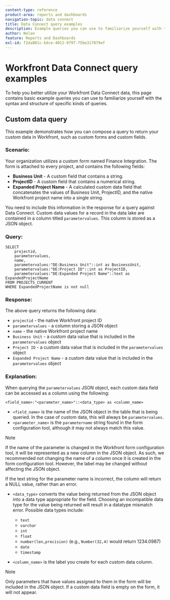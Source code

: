 ```yaml
---
content-type: reference
product-area: reports and dashboards
navigation-topic: data connect
title: Data Connect query examples
description: Example queries you can use to familiarize yourself with the syntax and structure of specific kinds of queries.
author: Nolan
feature: Reports and Dashboards
exl-id: f2da081c-bdce-4012-9797-75be317079ef
---
```

# Workfront Data Connect query examples

To help you better utilize your Workfront Data Connect data, this page contains basic example queries you can use to familiarize yourself with the syntax and structure of specific kinds of queries.

## Custom data query

This example demonstrates how you can compose a query to return your custom data in Workfront, such as custom forms and custom fields. 

### Scenario: 

Your organization utilizes a custom form named Finance Integration. The form is attached to every project, and contains the following fields:

* **Business Unit** - A custom field that contains a string.
* **ProjectID** - A custom field that contains a numerical string.
* **Expanded Project Name** - A calculated custom data field that concatenates the values of Business Unit, ProjectID, and the native Workfront project name into a single string.

You need to include this information in the response for a query against Data Connect. Custom data values for a record in the data lake are contained in a column titled `parametervalues`. This column is stored as a JSON object.

### Query:

```
SELECT
    projectid,
    parametervalues,
    name,
    parametervalues:"DE:Business Unit"::int as BusinessUnit,
    parametervalues:"DE:Project ID"::int as ProjectID,
    parametervalues:"DE:Expanded Project Name"::text as ExpandedProjectName
FROM PROJECTS_CURRENT
WHERE ExpandedProjectName is not null
```

### Response:

The above query returns the following data:

* `projectid` - the native Workfront project ID
* `parametervalues` - a column storing a JSON object
* `name` - the native Workfront project name
* `Business Unit` - a custom data value that is included in the `parametervalues` object
* `Project ID` - a custom data value that is included in the `parametervalues` object
* `Expanded Project Name` - a custom data value that is included in the `parametervalues` object

### Explanation:

When querying the `parametervalues` JSON object, each custom data field can be accessed as a column using the following:

`<field_name>:"<parameter_name>"::<data_type> as <column_name>`

* `<field_name>` is the name of the JSON object in the table that is being queried. In the case of custom data, this will always be `parametervalues`.
* `<parameter_name>` is the `parametername` string found in the form configuration tool, although it may not always match this value.

>[!NOTE]
>
>If the name of the parameter is changed in the Workfront form configuration tool, it will be represented as a new column in the JSON object. As such, we recommended not changing the name of a column once it is created in the form configuration tool. However, the label may be changed without affecting the JSON object.
>
>If the text string for the parameter name is incorrect, the column will return a NULL value, rather than an error.

* `<data_type>` converts the value being returned from the JSON object into a data type appropriate for the field. Choosing an incompatible data type for the value being returned will result in a datatype mismatch error. Possible data types include:

    * `text`
    * `varchar`
    * `int`
    * `float`
    * `number(len,precision)` (e.g., `Number(32,4)` would return 1234.0987)
    * `date`
    * `timestamp`

* `<column_name>` is the label you create for each custom data column.

>[!NOTE]
>
>Only parameters that have values assigned to them in the form will be included in the JSON object. If a custom data field is empty on the form, it will not appear.

<!--## Task query 

Join the project and (assignedTo) users tables into a simple task list.



## Hours query

Join owner (users), hour type, and portfolio tables to provide a sum of hours by user and portfolio for the current year.



## Document approvals query

Measure the cycle time and average number of review cycles per asset.-->
